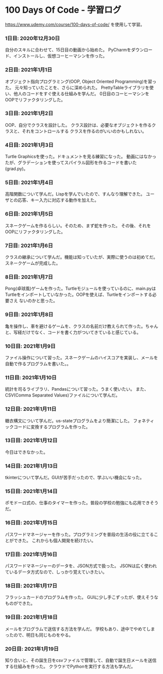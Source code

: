 # 100 Days Of Code - 学習ログ
https://www.udemy.com/course/100-days-of-code/
を使用して学習。

### 1日目: 2020年12月30日
自分のスキルに合わせて、15日目の動画から始めた。
PyCharmをダウンロード、インストールし、仮想コーヒーマシンを作った。

### 2日目: 2021年1月1日
オブジェクト指向プログラミング(OOP, Object Oriented Programming)を習った。
元々知っていたことを、さらに深められた。
PrettyTableライブラリを使い、他人のコードをすぐ使える仕組みを学んだ。
0日目のコーヒーマシンをOOPでリファクタリングした。

### 3日目: 2021年1月2日
OOP、自分でクラスを設計した。
クラス設計は、必要なオブジェクトを作るクラスと、それをコントロールする
クラスを作るのがいいのかもしれない。

### 4日目: 2021年1月3日
Turtle Graphicsを使った。ドキュメントを見る練習になった。
動画にはなかったが、グラデーションを使ってスパイラル図形を作るコードを書いた
(grad.py)。

### 5日目: 2021年1月4日
高階関数について学んだ。Lispを学んでいたので、すんなり理解できた。
ユーザとの応答、キー入力に対応する動作を加えた。

### 6日目: 2021年1月5日
スネークゲームを作るらしい。そのため、まず蛇を作った。
その後、それをOOPにリファクタリングした。

### 7日目: 2021年1月6日
クラスの継承について学んだ。機能は知っていたが、実際に使うのは初めてだ。
スネークゲームが完成した。

### 8日目: 2021年1月7日
Pong(卓球風)ゲームを作った。Turtleモジュールを使っているのに、main.pyは
Turtleをインポートしていなかった。OOPを使えば、Turtleをインポートする必要さえ
ないのかと思った。

### 9日目: 2021年1月8日
亀を操作し、車を避けるゲームを、クラスの名前だけ教えられて作った。ちゃんと、写経だけでなく、コードを書く力がついてきていると感じている。

### 10日目: 2021年1月9日
ファイル操作について習った。スネークゲームのハイスコアを実装し、メールを自動で作るプログラムを書いた。。

### 11日目: 2021年1月10日
統計を司るライブラリ、Pandasについて習った。うまく使いたい。
また、CSV(Comma Separated Values)ファイルについて学んだ。

### 12日目: 2021年1月11日
糖衣構文について学んだ。us-stateプログラムをより簡潔にした。
フォネティックコードに変換するプログラムを作った。

### 13日目: 2021年1月12日
今日はできなかった。

### 14日目: 2021年1月13日
tkinterについて学んだ。GUIが苦手だったので、学ぶいい機会になった。

### 15日目: 2021年1月14日
ポモドーロ式の、仕事のタイマーを作った。普段の学校の勉強にも応用できそうだ。

### 16日目: 2021年1月15日
パスワードマネージャーを作った。プログラミングを普段の生活の役に立てることができた。
これからも個人開発を続けたい。

### 17日目: 2021年1月16日
パスワードマネージャーのデータを、JSON方式で扱った。
JSONは広く使われているデータ方式なので、しっかり覚えていきたい。

### 18日目: 2021年1月17日
フラッシュカードのプログラムを作った。
GUIに少し手こずったが、使えそうなものができた。

### 19日目: 2021年1月18日
メールをプログラムで送信する方法を学んだ。
学校もあり、途中でやめてしまったので、明日も同じものをやる。

### 20日目: 2021年1月19日
知り合いと、その誕生日をcsvファイルで管理して、自動で誕生日メールを送信する仕組みを作った。
クラウドでPythonを実行する方法も学んだ。

